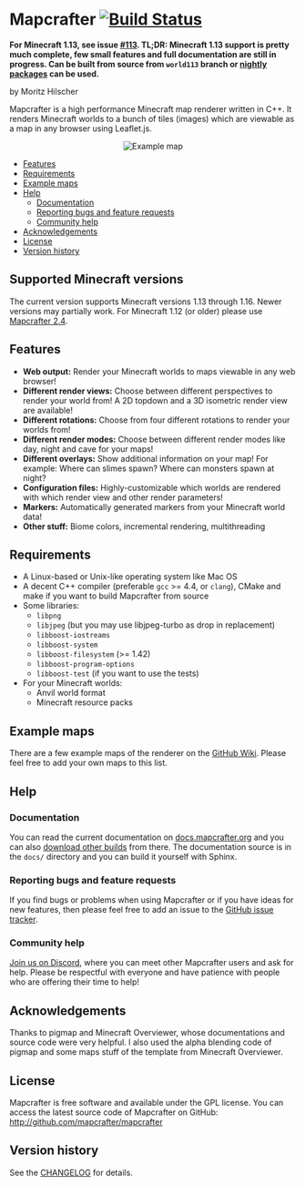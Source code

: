 # Mapcrafter [![Build Status](https://travis-ci.org/mapcrafter/mapcrafter.svg?branch=master)](https://travis-ci.org/mapcrafter/mapcrafter)

**For Minecraft 1.13, see issue [#113](https://github.com/mapcrafter/mapcrafter/issues/275). TL;DR: Minecraft 1.13 support is pretty much complete, few small features and full documentation are still in progress. Can be built from source from `world113` branch or [nightly packages](https://mapcrafter.org/downloads/nightly) can be used.**

by Moritz Hilscher

Mapcrafter is a high performance Minecraft map renderer written in C++. It renders
Minecraft worlds to a bunch of tiles (images) which are viewable as a map in any browser
using Leaflet.js.

<p align="center">
  <img src="https://i.imgur.com/WyKXrgO.png" alt="Example map">
</p>

<!-- TOC -->

- [Features](#features)
- [Requirements](#requirements)
- [Example maps](#example-maps)
- [Help](#help)
  - [Documentation](#documentation)
  - [Reporting bugs and feature requests](#reporting-bugs-and-feature-requests)
  - [Community help](#community-help)
- [Acknowledgements](#acknowledgements)
- [License](#license)
- [Version history](#version-history)

<!-- /TOC -->

## Supported Minecraft versions

The current version supports Minecraft versions 1.13 through 1.16. Newer versions may partially work.
For Minecraft 1.12 (or older) please use [Mapcrafter 2.4](https://github.com/mapcrafter/mapcrafter/tree/v.2.4).

## Features

- **Web output:** Render your Minecraft worlds to maps viewable in any web browser!
- **Different render views:** Choose between different perspectives to render your world
  from! A 2D topdown and a 3D isometric render view are available!
- **Different rotations:** Choose from four different rotations to render your worlds from!
- **Different render modes:** Choose between different render modes like day, night and cave
  for your maps!
- **Different overlays:** Show additional information on your map! For example: Where can
  slimes spawn? Where can monsters spawn at night?
- **Configuration files:** Highly-customizable which worlds are rendered with which render
  view and other render parameters!
- **Markers:** Automatically generated markers from your Minecraft world data!
- **Other stuff:** Biome colors, incremental rendering, multithreading

## Requirements

- A Linux-based or Unix-like operating system like Mac OS
- A decent C++ compiler (preferable `gcc` >= 4.4, or `clang`), CMake and make if you want
  to build Mapcrafter from source
- Some libraries:
  - `libpng`
  - `libjpeg` (but you may use libjpeg-turbo as drop in replacement)
  - `libboost-iostreams`
  - `libboost-system`
  - `libboost-filesystem` (>= 1.42)
  - `libboost-program-options`
  - `libboost-test` (if you want to use the tests)
- For your Minecraft worlds:
  - Anvil world format
  - Minecraft resource packs

## Example maps

There are a few example maps of the renderer on the
[GitHub Wiki](https://github.com/mapcrafter/mapcrafter/wiki/Example-maps).
Please feel free to add your own maps to this list.

## Help

### Documentation

You can read the current documentation on [docs.mapcrafter.org](http://docs.mapcrafter.org)
and you can also [download other builds](https://readthedocs.org/projects/mapcrafter/downloads/)
from there. The documentation source is in the `docs/` directory and you can build it
yourself with Sphinx.

### Reporting bugs and feature requests

If you find bugs or problems when using Mapcrafter or if you have ideas for new
features, then please feel free to add an issue to the [GitHub issue
tracker](https://github.com/mapcrafter/mapcrafter/issues).

### Community help

[Join us on Discord](https://discord.gg/QNe8jXT), where you can meet other Mapcrafter users
and ask for help. Please be respectful with everyone and have patience with people who are
offering their time to help!

## Acknowledgements

Thanks to pigmap and Minecraft Overviewer, whose documentations and source code
were very helpful. I also used the alpha blending code of pigmap and some maps
stuff of the template from Minecraft Overviewer.

## License

Mapcrafter is free software and available under the GPL license.  You can
access the latest source code of Mapcrafter on GitHub:
http://github.com/mapcrafter/mapcrafter

## Version history

See the [CHANGELOG](./CHANGELOG.md) for details.

